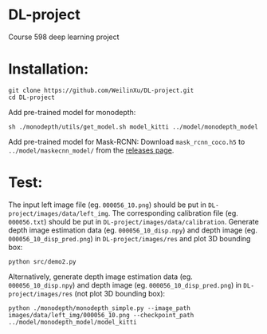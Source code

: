 # DL-project
Course 598 deep learning project

# Installation:
```
git clone https://github.com/WeilinXu/DL-project.git
cd DL-project
```
Add pre-trained model for monodepth:
```
sh ./monodepth/utils/get_model.sh model_kitti ../model/monodepth_model
```
Add pre-trained model for Mask-RCNN:
Download `mask_rcnn_coco.h5` to `../model/maskecnn_model/` from the [releases page](https://github.com/matterport/Mask_RCNN/releases).

# Test:
The input left image file (eg. `000056_10.png`) should be put in `DL-project/images/data/left_img`.
The corresponding calibration file (eg. `000056.txt`) should be put in `DL-project/images/data/calibration`.
Generate depth image estimation data (eg. `000056_10_disp.npy`) and depth image (eg. `000056_10_disp_pred.png`) in `DL-project/images/res` and plot 3D bounding box:
```
python src/demo2.py
```
Alternatively, generate depth image estimation data (eg. `000056_10_disp.npy`) and depth image (eg. `000056_10_disp_pred.png`) in `DL-project/images/res` (not plot 3D bounding box):
```
python ./monodepth/monodepth_simple.py --image_path images/data/left_img/000056_10.png --checkpoint_path ../model/monodepth_model/model_kitti
```

